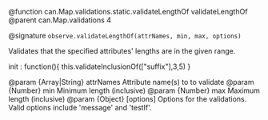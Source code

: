 @function can.Map.validations.static.validateLengthOf validateLengthOf
@parent can.Map.validations 4

@signature `observe.validateLengthOf(attrNames, min, max, options)`

Validates that the specified attributes' lengths are in the given range.

 init : function(){
   this.validateInclusionOf(["suffix"],3,5)
 }

@param {Array<String>|String} attrNames Attribute name(s) to to validate
@param {Number} min Minimum length (inclusive)
@param {Number} max Maximum length (inclusive)
@param {Object} [options] Options for the validations.  Valid options include 'message' and 'testIf'.